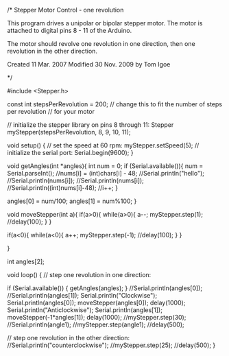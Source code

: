 
/*
 Stepper Motor Control - one revolution

 This program drives a unipolar or bipolar stepper motor.
 The motor is attached to digital pins 8 - 11 of the Arduino.

 The motor should revolve one revolution in one direction, then
 one revolution in the other direction.


 Created 11 Mar. 2007
 Modified 30 Nov. 2009
 by Tom Igoe

 */

#include <Stepper.h>

const int stepsPerRevolution = 200;  // change this to fit the number of steps per revolution
// for your motor

// initialize the stepper library on pins 8 through 11:
Stepper myStepper(stepsPerRevolution, 8, 9, 10, 11);

void setup() {
  // set the speed at 60 rpm:
  myStepper.setSpeed(5);
  // initialize the serial port:
  Serial.begin(9600);
}

void getAngles(int *angles){
  int num = 0;
  if (Serial.available()){
    num = Serial.parseInt();
    //nums[i] = (int)chars[i] - 48;
    //Serial.println("hello");
    //Serial.println(nums[i]);
    //Serial.println(nums[i]);
    //Serial.println((int)nums[i]-48);
    //i++;
  }
  
  angles[0] = num/100;
  angles[1] = num%100;
}

void moveStepper(int a){
  if(a>0){
    while(a>0){
      a--;
      myStepper.step(1);
      //delay(100);
    }
  }

  if(a<0){
    while(a<0){
      a++;
      myStepper.step(-1);
      //delay(100);
    }
  }
  
}

int angles[2];

void loop() {
  // step one revolution  in one direction:

  if (Serial.available()) {
    getAngles(angles);
  }
  //Serial.println(angles[0]);
  //Serial.println(angles[1]);
  Serial.println("Clockwise");
  Serial.println(angles[0]);
  moveStepper(angles[0]);
  delay(1000);
  Serial.println("Anticlockwise");
  Serial.println(angles[1]);
  moveStepper(-1*angles[1]);
  delay(1000);
  //myStepper.step(30);
  //Serial.println(angle1);
  //myStepper.step(angle1);
  //delay(500);

  // step one revolution in the other direction:
  //Serial.println("counterclockwise");
  //myStepper.step(25);
  //delay(500);
}
